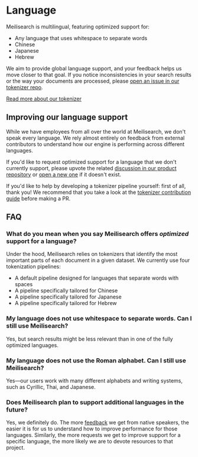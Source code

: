 # Language

Meilisearch is multilingual, featuring optimized support for:

- Any language that uses whitespace to separate words
- Chinese
- Japanese
- Hebrew

We aim to provide global language support, and your feedback helps us move closer to that goal. If you notice inconsistencies in your search results or the way your documents are processed, please [open an issue in our tokenizer repo](https://github.com/meilisearch/charabia/issues/new).

[Read more about our tokenizer](/learn/advanced/tokenization.md)

## Improving our language support

While we have employees from all over the world at Meilisearch, we don't speak every language. We rely almost entirely on feedback from external contributors to understand how our engine is performing across different languages.

If you'd like to request optimized support for a language that we don't currently support, please upvote the related [discussion in our product repository](https://github.com/meilisearch/product/discussions?discussions_q=label%3Aproduct%3Acore%3Atokenizer) or [open a new one](https://github.com/meilisearch/product/discussions/new) if it doesn't exist.

If you'd like to help by developing a tokenizer pipeline yourself: first of all, thank you! We recommend that you take a look at the [tokenizer contribution guide](https://github.com/meilisearch/charabia/blob/main/CONTRIBUTING.md) before making a PR.

## FAQ

### What do you mean when you say Meilisearch offers _optimized_ support for a language?

Under the hood, Meilisearch relies on tokenizers that identify the most important parts of each document in a given dataset. We currently use four tokenization pipelines:

- A default pipeline designed for languages that separate words with spaces
- A pipeline specifically tailored for Chinese
- A pipeline specifically tailored for Japanese
- A pipeline specifically tailored for Hebrew

### My language does not use whitespace to separate words. Can I still use Meilisearch?

Yes, but search results might be less relevant than in one of the fully optimized languages.

### My language does not use the Roman alphabet. Can I still use Meilisearch?

Yes—our users work with many different alphabets and writing systems, such as Cyrillic, Thai, and Japanese.

### Does Meilisearch plan to support additional languages in the future?

Yes, we definitely do. The more [feedback](https://github.com/meilisearch/product/discussions?discussions_q=label%3Aproduct%3Acore%3Atokenizer) we get from native speakers, the easier it is for us to understand how to improve performance for those languages. Similarly, the more requests we get to improve support for a specific language, the more likely we are to devote resources to that project.
